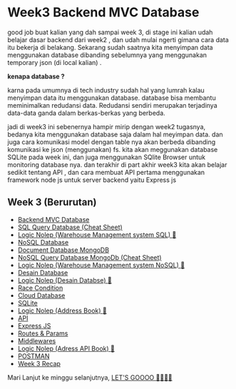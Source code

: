 # Week3 Backend MVC Database
good job buat kalian yang dah sampai week 3, di stage ini kalian udah belajar dasar backend dari week2 , dan udah mulai ngerti gimana cara data itu bekerja di belakang. Sekarang sudah saatnya kita menyimpan data menggunakan database dibanding sebelumnya yang menggunakan temporary json (di local kalian) .

**kenapa database ?**

karna pada umumnya di tech industry sudah hal yang lumrah kalau menyimpan data itu menggunakan database. database bisa membantu meminimalkan redudansi data. Redudansi sendiri merupakan terjadinya data-data ganda dalam berkas-berkas yang berbeda. 

jadi di week3 ini sebenernya hampir mirip dengan week2 tugasnya, bedanya kita menggunakan database saja dalam hal meyimpan data. dan juga cara komunikasi model dengan table nya akan berbeda dibanding komunikasi ke json (menggunakan) fs.
kita akan meggunakan database SQLite pada week ini, dan juga menggunakan SQlite Browser untuk monitoring database nya. dan terakhir di part akhir week3 kita akan belajar sedikit tentang API , dan cara membuat API pertama menggunakan framework node js untuk server backend yaitu Express js

## Week 3 (Berurutan) 
- [Backend MVC Database](https://github.com/RPN-Phase-1/Week3-Backend-MVC-Database/blob/main/study_material/backend-mvc-database.md)
- [SQL Query Database (Cheat Sheet) ](https://github.com/RPN-Phase-1/Week3-Backend-MVC-Database/blob/main/study_material/cheat-sheet-sql.md)
- [Logic Nolep (Warehouse Management system SQL) :exploding_head: ](https://github.com/RPN-Phase-1/Week3-Backend-MVC-Database/blob/main/logic_nolep/warehouse-system-sql.md)
- [NoSQL Database ](https://github.com/RPN-Phase-1/Week3-Backend-MVC-Database/blob/main/study_material/nosql-database.md)
- [Document Database MongoDB](https://github.com/RPN-Phase-1/Week3-Backend-MVC-Database/blob/main/study_material/document-db-mongo.md)
- [NoSQL Query Database MongoDb (Cheat Sheet) ](https://github.com/RPN-Phase-1/Week3-Backend-MVC-Database/blob/main/study_material/cheat-sheet-nosql.md)
- [Logic Nolep (Warehouse Management system NoSQL) :exploding_head:](https://github.com/RPN-Phase-1/Week3-Backend-MVC-Database/blob/main/logic_nolep/warehouse-system-nosql.md)
- [Desain Database](https://github.com/RPN-Phase-1/Week3-Backend-MVC-Database/blob/main/study_material/database-design.md)
- [Logic Nolep (Desain Databse) :exploding_head: ](https://github.com/RPN-Phase-1/Week3-Backend-MVC-Database/blob/main/logic_nolep/ln-database-desain.md)
- [Race Condition](https://github.com/RPN-Phase-1/Week3-Backend-MVC-Database/blob/main/study_material/race-condition.md)
- [Cloud Database](https://github.com/RPN-Phase-1/Week3-Backend-MVC-Database/blob/main/study_material/cloud-database.md)
- [SQLite](https://github.com/RPN-Phase-1/Week3-Backend-MVC-Database/blob/main/study_material/sqlite.md)
- [Logic Nolep (Address Book) :exploding_head: ](https://github.com/RPN-Phase-1/Week3-Backend-MVC-Database/blob/main/logic_nolep/ln-address-book.md)
- [API](https://github.com/RPN-Phase-1/Week3-Backend-MVC-Database/blob/main/study_material/API.md)
- [Express JS](https://github.com/RPN-Phase-1/Week3-Backend-MVC-Database/blob/main/study_material/express.md)
- [Routes & Params](https://github.com/RPN-Phase-1/Week3-Backend-MVC-Database/blob/main/study_material/routes-and-params.md)
- [Middlewares](https://github.com/RPN-Phase-1/Week3-Backend-MVC-Database/blob/main/study_material/middleware.md)
- [Logic Nolep (Adress API Book) :exploding_head: ](https://github.com/RPN-Phase-1/Week3-Backend-MVC-Database/blob/main/logic_nolep/ln-address-book-api.md)
- [POSTMAN](https://github.com/RPN-Phase-1/Week3-Backend-MVC-Database/blob/main/study_material/postman.md)
- [Week 3 Recap](https://github.com/RPN-Phase-1/Week3-Backend-MVC-Database/blob/main/study_material/week3-recap.md)

Mari Lanjut ke minggu selanjutnya, [LET'S GOOOO :rocket::rocket::rocket::rocket: ](https://github.com/RPN-Phase-1/Week4-Backend-Server-API)
